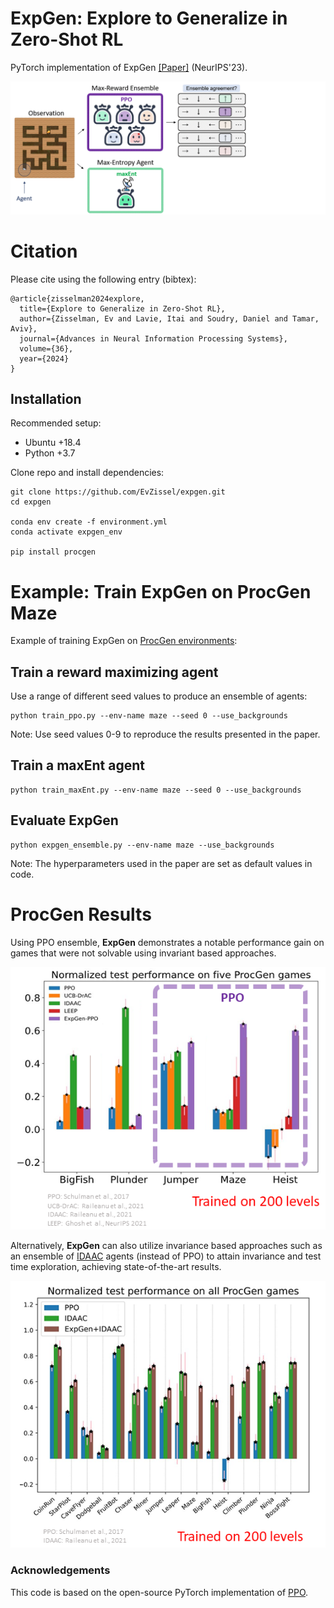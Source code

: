 # ExpGen: Explore to Generalize in Zero-Shot RL

PyTorch implementation of ExpGen [[Paper]](https://arxiv.org/abs/2306.03072) (NeurIPS'23).

![ExpGen Overview](./figures/gitHub_GIF.gif)

# Citation

Please cite using the following entry (bibtex):

```
@article{zisselman2024explore,
  title={Explore to Generalize in Zero-Shot RL},
  author={Zisselman, Ev and Lavie, Itai and Soudry, Daniel and Tamar, Aviv},
  journal={Advances in Neural Information Processing Systems},
  volume={36},
  year={2024}
}
```

## Installation

Recommended setup:

- Ubuntu +18.4
- Python +3.7

Clone repo and install dependencies:

```
git clone https://github.com/EvZissel/expgen.git
cd expgen

conda env create -f environment.yml
conda activate expgen_env

pip install procgen
```

# Example: Train ExpGen on ProcGen Maze
Example of training ExpGen on [ProcGen environments](https://openai.com/blog/procgen-benchmark/):

## Train a reward maximizing agent 
Use a range of different seed values to produce an ensemble of agents:
```
python train_ppo.py --env-name maze --seed 0 --use_backgrounds
```
Note: Use seed values 0-9 to reproduce the results presented in the paper.

## Train a maxEnt agent
```
python train_maxEnt.py --env-name maze --seed 0 --use_backgrounds
```
## Evaluate ExpGen
```
python expgen_ensemble.py --env-name maze --use_backgrounds
```

Note: The hyperparameters used in the paper are set as default values in code.


# ProcGen Results 
Using PPO ensemble, **ExpGen** demonstrates a notable performance gain on games that were not solvable using invariant based approaches.

![ProcGen Test Results expgen-ppo](./figures/results_expgen-ppo.png)

Alternatively, **ExpGen** can also utilize invariance based approaches such as an ensemble of [IDAAC](https://arxiv.org/abs/2102.10330) agents (instead of PPO) to attain invariance and test time exploration, achieving state-of-the-art results.

![ProcGen Test Results expgen-idaac](./figures/results_expgen-idaac.png)

### Acknowledgements
This code is based on the open-source PyTorch implementation of [PPO](https://github.com/ikostrikov/pytorch-a2c-ppo-acktr-gail).

